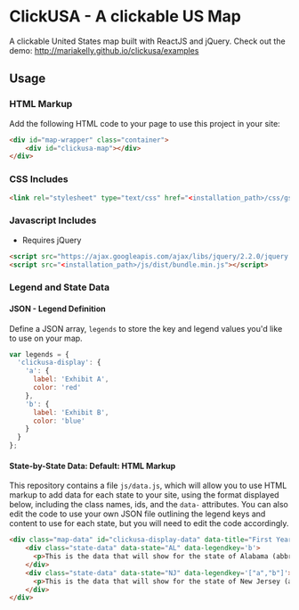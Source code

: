 # ClickUSA - A clickable US Map
A clickable United States map built with ReactJS and jQuery. Check out the demo: http://mariakelly.github.io/clickusa/examples

## Usage

### HTML Markup
Add the following HTML code to your page to use this project in your site:
``` html
<div id="map-wrapper" class="container">
    <div id="clickusa-map"></div>
</div>
```

### CSS Includes
``` html
<link rel="stylesheet" type="text/css" href="<installation_path>/css/gse_clickusa.css">
```
### Javascript Includes
- Requires jQuery
``` html
<script src="https://ajax.googleapis.com/ajax/libs/jquery/2.2.0/jquery.min.js"></script>
<script src="<installation_path>/js/dist/bundle.min.js"></script>
```
### Legend and State Data
#### JSON - Legend Definition
Define a JSON array, ```legends``` to store the key and legend values you'd like to use on your map.
``` javascript
var legends = {
  'clickusa-display': {
    'a': {
      label: 'Exhibit A',
      color: 'red'
    },
    'b': {
      label: 'Exhibit B',
      color: 'blue'
    }
  }
};
```
#### State-by-State Data: Default: HTML Markup
This repository contains a file `js/data.js`, which will allow you to use HTML markup to add data for each state to your site, using the format displayed below, including the class names, ids, and the ```data-``` attributes. You can also edit the code to use your own JSON file outlining the legend keys and content to use for each state, but you will need to edit the code accordingly.
``` html
<div class="map-data" id="clickusa-display-data" data-title="First Year Standards were Expected to be Fully Implemented Across the State">
    <div class="state-data" data-state="AL" data-legendkey='b'>
      <p>This is the data that will show for the state of Alabama (abbreviation AL).
    </div>
    <div class="state-data" data-state="NJ" data-legendkey='["a","b"]'>
      <p>This is the data that will show for the state of New Jersey (abbreviation NJ).
    </div>
</div>
```
